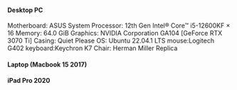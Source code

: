 #### Desktop PC


Motherboard: ASUS System
Processor: 12th Gen Intel® Core™ i5-12600KF × 16
Memory: 64.0 GiB
Graphics: NVIDIA Corporation GA104 [GeForce RTX 3070 Ti]
Casing: Quiet Please 
OS: Ubuntu 22.04.1 LTS
mouse:Logitech G402 
keyboard:Keychron K7 
Chair: Herman Miller Replica 

#### Laptop (Macbook 15 2017)

#### iPad Pro 2020 

